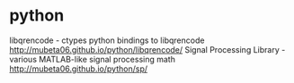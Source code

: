 python
======

libqrencode - ctypes python bindings to libqrencode http://mubeta06.github.io/python/libqrencode/
Signal Processing Library - various MATLAB-like signal processing math http://mubeta06.github.io/python/sp/
